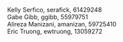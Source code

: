 Kelly Serfico, serafick, 61429248<br/>
Gabe Gibb, ggibb, 55979751<br/>
Alireza Manizani, amanizan, 59725410<br/>
Eric Truong, ewtruong, 13059272<br/>
